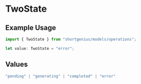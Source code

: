 # TwoState

## Example Usage

```typescript
import { TwoState } from "shortgenius/models/operations";

let value: TwoState = "error";
```

## Values

```typescript
"pending" | "generating" | "completed" | "error"
```